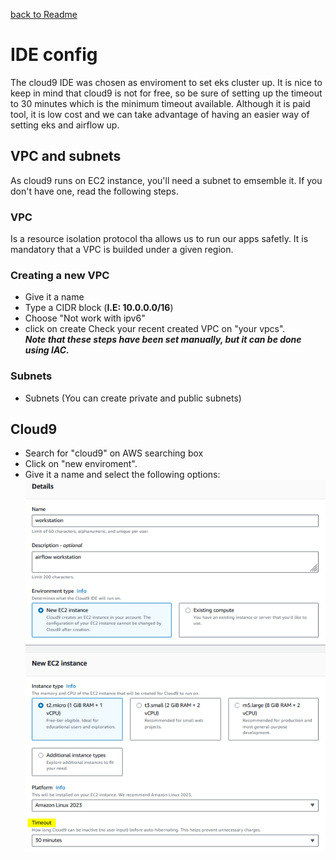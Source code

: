 [back to Readme](https://github.com/JC3008/DataEngineering_Kubernetes/blob/dev/Readme.md)
# IDE config
The cloud9 IDE was chosen as enviroment to set eks cluster up. It is nice to keep in mind that cloud9 is not for free, so be sure of setting up the timeout to 30 minutes which is the minimum timeout available. Although it is paid tool, it is low cost and we can take advantage of having an easier way of setting eks and airflow up.

## VPC and subnets
As cloud9 runs on EC2 instance, you'll need a subnet to emsemble it. If you don't have one, read the following steps.
### VPC
Is a resource isolation protocol tha allows us to run our apps safetly. It is mandatory that a VPC is builded under a given region.

### Creating a new VPC
* Give it a name
* Type a CIDR block (**I.E: 10.0.0.0/16**)
* Choose "Not work with ipv6"
* click on create
Check your recent created VPC on "your vpcs". <br>
 ***Note that these steps have been set manually, but it can be done using IAC.***
### Subnets
* Subnets (You can create private and public subnets)

## Cloud9
* Search for "cloud9" on AWS searching box
* Click on "new enviroment".
* Give it a name and select the following options:
![Alt text](https://github.com/JC3008/DataEngineering_Kubernetes/blob/dev/eks_airflow/images/cloud9.png)


